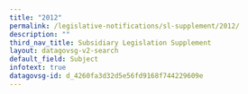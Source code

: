 ```yaml
---
title: "2012"
permalink: /legislative-notifications/sl-supplement/2012/
description: ""
third_nav_title: Subsidiary Legislation Supplement
layout: datagovsg-v2-search
default_field: Subject
infotext: true
datagovsg-id: d_4260fa3d32d5e56fd9168f744229609e
---
```

